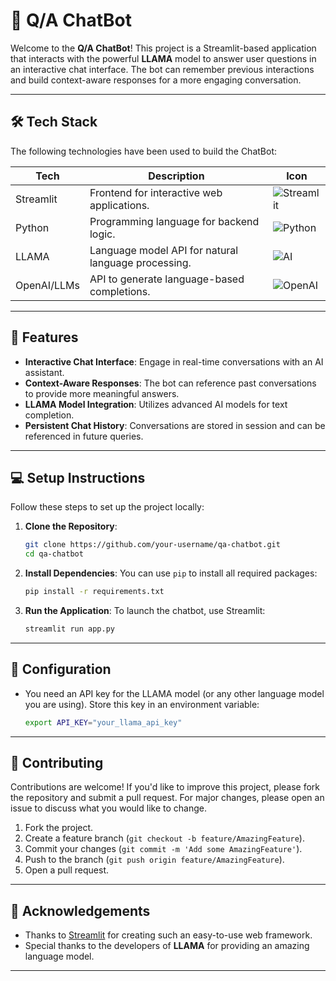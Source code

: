 # 💬 Q/A ChatBot

Welcome to the **Q/A ChatBot**! This project is a Streamlit-based application that interacts with the powerful **LLAMA** model to answer user questions in an interactive chat interface. The bot can remember previous interactions and build context-aware responses for a more engaging conversation.

---

## 🛠️ Tech Stack

The following technologies have been used to build the ChatBot:

| **Tech**      | **Description**                             | **Icon** |
|---------------|---------------------------------------------|----------|
| Streamlit     | Frontend for interactive web applications.  | ![Streamlit](https://img.shields.io/badge/Streamlit-FF4B4B?logo=streamlit&logoColor=white) |
| Python        | Programming language for backend logic.     | ![Python](https://img.shields.io/badge/Python-3670A0?logo=python&logoColor=white) |
| LLAMA         | Language model API for natural language processing. | ![AI](https://img.shields.io/badge/LLAMA-AI%20Model-blue) |
| OpenAI/LLMs   | API to generate language-based completions. | ![OpenAI](https://img.shields.io/badge/OpenAI-%23000000.svg?logo=openai&logoColor=white) |

---

## 🚀 Features

- **Interactive Chat Interface**: Engage in real-time conversations with an AI assistant.
- **Context-Aware Responses**: The bot can reference past conversations to provide more meaningful answers.
- **LLAMA Model Integration**: Utilizes advanced AI models for text completion.
- **Persistent Chat History**: Conversations are stored in session and can be referenced in future queries.

---

## 💻 Setup Instructions

Follow these steps to set up the project locally:

1. **Clone the Repository**:
    ```bash
    git clone https://github.com/your-username/qa-chatbot.git
    cd qa-chatbot
    ```

2. **Install Dependencies**:
    You can use `pip` to install all required packages:
    ```bash
    pip install -r requirements.txt
    ```

3. **Run the Application**:
    To launch the chatbot, use Streamlit:
    ```bash
    streamlit run app.py
    ```

---

## 🔧 Configuration

- You need an API key for the LLAMA model (or any other language model you are using). Store this key in an environment variable:
    ```bash
    export API_KEY="your_llama_api_key"
    ```

---



## 🤝 Contributing

Contributions are welcome! If you'd like to improve this project, please fork the repository and submit a pull request. For major changes, please open an issue to discuss what you would like to change.

1. Fork the project.
2. Create a feature branch (`git checkout -b feature/AmazingFeature`).
3. Commit your changes (`git commit -m 'Add some AmazingFeature'`).
4. Push to the branch (`git push origin feature/AmazingFeature`).
5. Open a pull request.

---


## 🙏 Acknowledgements

- Thanks to [Streamlit](https://streamlit.io/) for creating such an easy-to-use web framework.
- Special thanks to the developers of **LLAMA** for providing an amazing language model.

---
 
